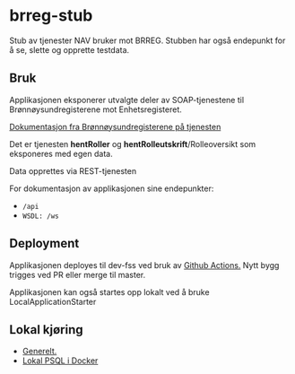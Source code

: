 # brreg-stub
Stub av tjenester NAV bruker mot BRREG. Stubben har også endepunkt for å se, slette og opprette testdata.

## Bruk

Applikasjonen eksponerer utvalgte deler av SOAP-tjenestene til Brønnøysundregisterene mot Enhetsregisteret.

[Dokumentasjon fra Brønnøysundregisterene på tjenesten](https://data.brreg.no/enhetsregisteret/api/docs/index.html)

Det er tjenesten **hentRoller** og **hentRolleutskrift**/Rolleoversikt som eksponeres med egen data.

Data opprettes via REST-tjenesten

For dokumentasjon av applikasjonen sine endepunkter:
 - `/api`
 - `WSDL: /ws`

## Deployment

Applikasjonen deployes til dev-fss ved bruk av [Github Actions.](https://github.com/navikt/testnorge/actions) Nytt bygg trigges ved PR eller merge til master. 

Applikasjonen kan også startes opp lokalt ved å bruke LocalApplicationStarter

## Lokal kjøring
* [Generelt.](../../docs/local_general.md)
* [Lokal PSQL i Docker](../../docs/local_db.md)

